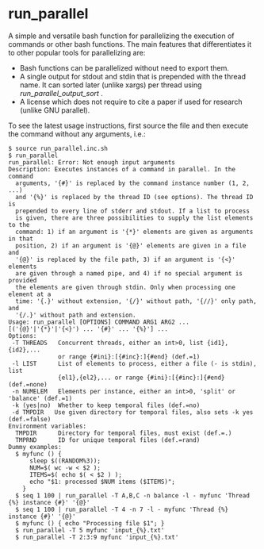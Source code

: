 # run_parallel

A simple and versatile bash function for parallelizing the execution of
commands or other bash functions. The main features that differentiates it to
other popular tools for parallelizing are:
- Bash functions can be parallelized without need to export them.
- A single output for stdout and stdin that is prepended with the thread name.
  It can sorted later (unlike xargs) per thread using
  _run_parallel_output_sort_ .
- A license which does not require to cite a paper if used for research
  (unlike GNU parallel).

To see the latest usage instructions, first source the file and then execute
the command without any arguments, i.e.:

```
$ source run_parallel.inc.sh
$ run_parallel
run_parallel: Error: Not enough input arguments
Description: Executes instances of a command in parallel. In the command
  arguments, '{#}' is replaced by the command instance number (1, 2, ...)
  and '{%}' is replaced by the thread ID (see options). The thread ID is
  prepended to every line of stderr and stdout. If a list to process
  is given, there are three possibilities to supply the list elements to the
  command: 1) if an argument is '{*}' elements are given as arguments in that
  position, 2) if an argument is '{@}' elements are given in a file and
  '{@}' is replaced by the file path, 3) if an argument is '{<}' elements
  are given through a named pipe, and 4) if no special argument is provided
  the elements are given through stdin. Only when processing one element at a
  time: '{.}' without extension, '{/}' without path, '{//}' only path, and
  '{/.}' without path and extension.
Usage: run_parallel [OPTIONS] COMMAND ARG1 ARG2 ... [('{@}'|'{*}'|'{<}') ... '{#}' ... '{%}'] ...
Options:
 -T THREADS   Concurrent threads, either an int>0, list {id1},{id2},...
              or range {#ini}:[{#inc}:]{#end} (def.=1)
 -l LIST      List of elements to process, either a file (- is stdin), list
              {el1},{el2},... or range {#ini}:[{#inc}:]{#end} (def.=none)
 -n NUMELEM   Elements per instance, either an int>0, 'split' or 'balance' (def.=1)
 -k (yes|no)  Whether to keep temporal files (def.=no)
 -d TMPDIR   Use given directory for temporal files, also sets -k yes (def.=false)
Environment variables:
  TMPDIR      Directory for temporal files, must exist (def.=.)
  TMPRND      ID for unique temporal files (def.=rand)
Dummy examples:
  $ myfunc () {
      sleep $((RANDOM%3));
      NUM=$( wc -w < $2 );
      ITEMS=$( echo $( < $2 ) );
      echo "$1: processed $NUM items ($ITEMS)";
    }
  $ seq 1 100 | run_parallel -T A,B,C -n balance -l - myfunc 'Thread {%} instance {#}' '{@}'
  $ seq 1 100 | run_parallel -T 4 -n 7 -l - myfunc 'Thread {%} instance {#}' '{@}'
  $ myfunc () { echo "Processing file $1"; }
  $ run_parallel -T 5 myfunc 'input_{%}.txt'
  $ run_parallel -T 2:3:9 myfunc 'input_{%}.txt'
```
